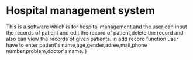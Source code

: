 
# Hospital management system
This is a software which is for hospital management.and the user can input the records of patient and edit the record of patient,delete the record and also can view the records of given patients.
in add record function user have to enter patient's name,age,gender,adree,mail,phone number,problem,doctor's name.
)
